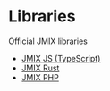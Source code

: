 # Libraries

Official JMIX libraries

- [JMIX JS (TypeScript)](https://github.com/aurabx/jmix-js)
- [JMIX Rust](https://github.com/aurabx/jmix-rs)
- [JMIX PHP](https://github.com/aurabx/jmix-php)

